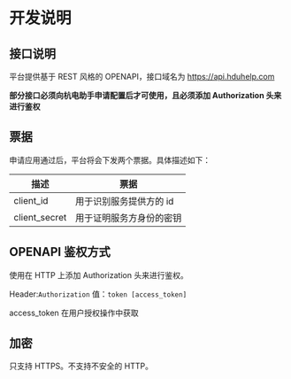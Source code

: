 # 开发说明

## 接口说明

平台提供基于 REST 风格的 OPENAPI，接口域名为 https://api.hduhelp.com

**部分接口必须向杭电助手申请配置后才可使用，且必须添加 Authorization 头来进行鉴权**

## 票据
申请应用通过后，平台将会下发两个票据。具体描述如下：

| 	描述            | 票据            |
|----------------|---------------|
| client_id	     | 用于识别服务提供方的 id |
| client_secret	 | 用于证明服务方身份的密钥  |

## OPENAPI 鉴权方式
使用在 HTTP 上添加 Authorization 头来进行鉴权。

Header:`Authorization` 值：`token [access_token]`

access_token 在用户授权操作中获取

## 加密
只支持 HTTPS。不支持不安全的 HTTP。
